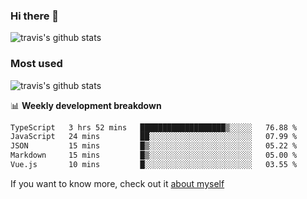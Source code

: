 ### Hi there 👋

<!--
**HondryTravis/HondryTravis** is a ✨ _special_ ✨ repository because its `README.md` (this file) appears on your GitHub profile.

Here are some ideas to get you started:

- 🔭 I’m currently working on ...
- 🌱 I’m currently learning ...
- 👯 I’m looking to collaborate on ...
- 🤔 I’m looking for help with ...
- 💬 Ask me about ...
- 📫 How to reach me: ...
- 😄 Pronouns: ...
- ⚡ Fun fact: ...
-->

![travis's github stats](https://github-readme-stats.vercel.app/api?username=HondryTravis&hide=stars)
### Most used
![travis's github stats](https://github-readme-stats.anuraghazra1.vercel.app/api/top-langs/?username=HondryTravis&layout=compact&hide_title=true)

📊 **Weekly development breakdown**

<!--START_SECTION:waka-->

```txt
TypeScript   3 hrs 52 mins   ███████████████████▒░░░░░   76.88 %
JavaScript   24 mins         ██░░░░░░░░░░░░░░░░░░░░░░░   07.99 %
JSON         15 mins         █▒░░░░░░░░░░░░░░░░░░░░░░░   05.22 %
Markdown     15 mins         █▒░░░░░░░░░░░░░░░░░░░░░░░   05.00 %
Vue.js       10 mins         █░░░░░░░░░░░░░░░░░░░░░░░░   03.55 %
```

<!--END_SECTION:waka-->

If you want to know more, check out it [about myself](https://hondrytravis.github.io/)

